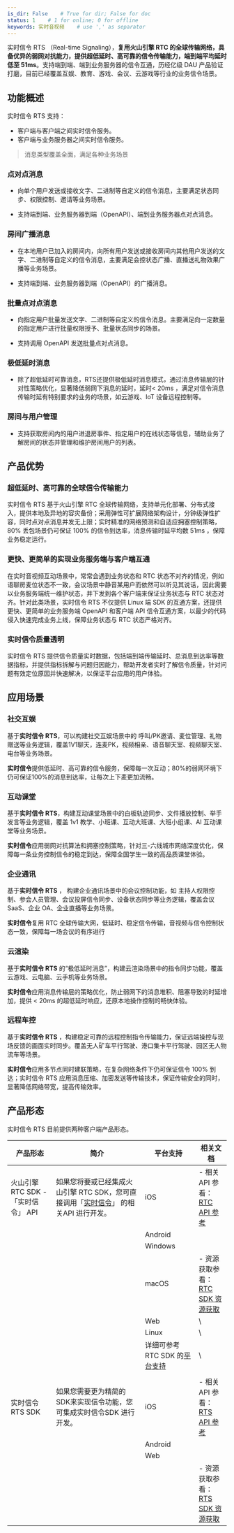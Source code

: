 ```yaml
---
is_dir: False    # True for dir; False for doc
status: 1    # 1 for online; 0 for offline
keywords: 实时音视频    # use ',' as separator
---
```


实时信令 RTS （Real-time Signaling），**复用火山引擎 RTC 的全球传输网络，具备优异的弱网对抗能力，提供超低延时、高可靠的信令传输能力，端到端平均延时低至 51ms**。支持端到端、端到业务服务器的信令互通，历经亿级 DAU 产品验证打磨，目前已经覆盖互娱、教育、游戏、会议、云游戏等行业的业务信令场景。

## 功能概述

实时信令 RTS 支持：
- 客户端与客户端之间实时信令服务。
- 客户端与业务服务器之间实时信令服务。

> 消息类型覆盖全面，满足各种业务场景

### **点对点消息**

- 向单个用户发送或接收文字、二进制等自定义的信令消息，主要满足状态同步、权限控制、邀请等业务场景。
	
- 支持端到端、业务服务器到端（OpenAPI）、端到业务服务器点对点消息。
	

### **房间广播消息**

- 在本地用户已加入的房间内，向所有用户发送或接收房间内其他用户发送的文字、二进制等自定义的信令消息，主要满足会控状态广播、直播送礼物效果广播等业务场景。
	
- 支持端到端、业务服务器到端（OpenAPI）的广播消息。
	

### **批量点对点消息**

- 向指定用户批量发送文字、二进制等自定义的信令消息。主要满足向一定数量的指定用户进行批量权限授予、批量状态同步的场景。
	
- 支持调用 OpenAPI 发送批量点对点消息。
	

### **极低延时消息**

- 除了超低延时可靠消息，RTS还提供极低延时消息模式，通过消息传输层的针对性策略优化，显著降低弱网下消息的延时，延时< 20ms ，满足对信令消息传输时延有特别要求的业务的场景，如云游戏、IoT 设备远程控制等。
	

### **房间与用户管理**

- 支持获取房间内的用户进退房事件、指定用户的在线状态等信息，辅助业务了解房间的状态并管理和维护房间用户的列表。
	

## 产品优势

### **超低延时、高可靠的全球信令传输能力**
	

实时信令 RTS 基于火山引擎 RTC 全球传输网络，支持单元化部署、分布式接入，提供本地及异地的容灾备份；采用弹性可扩展网络架构设计，分钟级弹性扩容，同时点对点消息并发无上限；实时精准的网络预测和自适应拥塞控制策略，80% 丢包场景仍可保证 100% 的信令到达率，消息传输时延平均数 51ms ，保障业务稳定运行。
<br>

### **更快、更简单的实现业务服务端与客户端互通**
	

在实时音视频互动场景中，常常会遇到业务状态和 RTC 状态不对齐的情况，例如语聊房麦位状态不一致，会议场景中静音某用户而依然可以听见其说话，因此需要以业务服务端统一维护状态，并下发到各个客户端来保证业务状态与 RTC 状态对齐。针对此类场景，实时信令 RTS 不仅提供 Linux 端 SDK 的互通方案，还提供更快、更简单的业务服务端 OpenAPI 和客户端 API 信令互通方案，以最少的代码侵入快速完成业务上线，保障业务状态与 RTC 状态严格对齐。
<br>

### **实时信令质量透明**
	

实时信令 RTS 提供信令质量实时数据，包括端到端传输延时、总消息到达率等数据指标，并提供指标拆解与问题归因能力，帮助开发者实时了解信令质量，针对问题有效定位原因并快速解决，以保证平台应用的用户体验。
<br>

## 应用场景

### 社交互娱

基于**实时信令 RTS**，可以构建社交互娱场景中的 呼叫/PK邀请、麦位管理、礼物赠送等业务逻辑，覆盖1V1聊天，连麦PK，视频相亲、语音聊天室、视频聊天室、电台等业务场景。

**实时信令**提供低延时、高可靠的信令服务，保障每一次互动；80%的弱网环境下仍可保证100%的消息到达率，让每次上下麦更加流畅。
<br>

### 互动课堂

基于**实时信令 RTS**，构建互动课堂场景中的白板轨迹同步、文件播放控制、举手发言等业务逻辑，覆盖 1v1 教学、小班课、互动大班课、大班小组课、AI 互动课堂等业务场景。

**实时信令**应用弱网对抗算法和拥塞控制策略，针对三-六线城市网络深度优化，保障每一条业务控制信令的稳定到达，保障全国学生一致的高品质课堂体验。
<br>

### 企业通讯

基于**实时信令 RTS** ， 构建企业通讯场景中的会议控制功能，如 主持人权限控制、参会人员管理、会议投屏信令同步、设备状态同步等业务逻辑，覆盖会议 SaaS、企业 OA、企业直播等业务场景。

**实时信令**复用 RTC 全球传输大网，低延时、稳定信令传输，音视频与信令控制状态一致，保障每一场会议的有序进行
<br>

### 云渲染

基于**实时信令 RTS** 的“极低延时消息”，构建云渲染场景中的指令同步功能，覆盖云游戏、云电脑、云手机等业务场景。

**实时信令**应用消息传输层的策略优化，防止弱网下的消息堆积、阻塞导致的时延增加，提供 < 20ms 的超低延时响应，还原本地操作控制的畅快体验。
<br>

### 远程车控

基于**实时信令 RTS** ，构建稳定可靠的远程控制指令传输能力，保证远端操控与现场反馈的画面实时同步。覆盖无人矿车平行驾驶、港口集卡平行驾驶、园区无人物流车等场景。

**实时信令**应用多节点同时建联策略，在复杂网络条件下仍可保证信令 100% 到达；实时信令 RTS 应用消息压缩、加密发送等传输技术，保证传输安全的同时，显著降低网络带宽，提高传输效率。
<br>

## 产品形态

实时信令 RTS 目前提供两种客户端产品形态。

| **产品形态** | **简介** | **平台支持** | 相关文档 |
| --- | --- | --- | --- |
| 火山引擎 RTC SDK -「实时信令」 API | 如果您将要或已经集成火山引擎 RTC SDK，您可直接调用「[实时信令](https://www.volcengine.com/docs/6348/Android-overview#%E6%B6%88%E6%81%AF)」 的相关API 进行开发。 | iOS | - 相关 API 参看：<br>[RTC API 参考](https://www.volcengine.com/docs/6348/142431) |\
||| Android | 	 |\
||| Windows ||\
||| macOS | - 资源获取参看：<br>[RTC SDK 资源获取](https://www.volcengine.com/docs/6348/75707) |\
||| Web |\
||| Linux |\
||| 详细可参考 RTC SDK 的[平台支持](https://www.volcengine.com/docs/6348/66812#%E5%B9%B3%E5%8F%B0%E6%94%AF%E6%8C%81) |\
||||
| 实时信令 RTS SDK | 如果您需要更为精简的SDK来实现信令功能，您可集成实时信令SDK 进行开发。 | iOS | - 相关 API 参看：<br>[RTS API 参考](https://www.volcengine.com/docs/6348/136643) |\
||| Android | 	 |\
||| Web ||\
|||| - 资源获取参看：<br>[RTS SDK 资源获取](https://www.volcengine.com/docs/6348/135795) |
